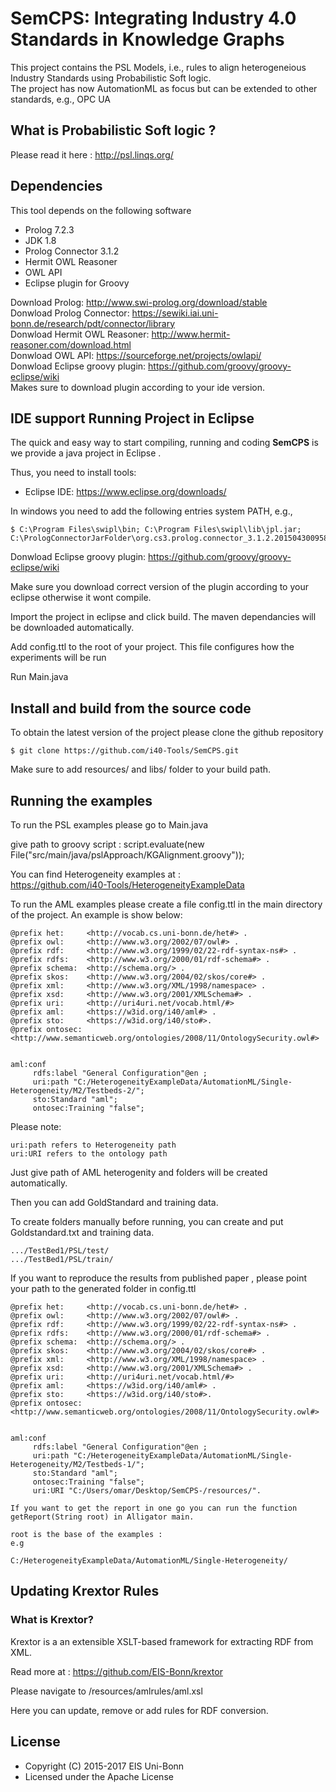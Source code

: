 # SemCPS: Integrating Industry 4.0 Standards in Knowledge Graphs

This project contains the PSL Models, i.e., rules to align heterogeneious Industry Standards using Probabilistic Soft logic.         
The project has now AutomationML as focus but can be extended to other standards, e.g., OPC UA

## What is Probabilistic Soft logic ?                      
Please read it here : http://psl.linqs.org/                     

## Dependencies
This tool depends on the following software

* Prolog 7.2.3
* JDK 1.8
* Prolog Connector 3.1.2
* Hermit OWL Reasoner 
* OWL API
* Eclipse plugin for Groovy

Download Prolog: http://www.swi-prolog.org/download/stable                                  
Donwload Prolog Connector: https://sewiki.iai.uni-bonn.de/research/pdt/connector/library                 
Donwload Hermit OWL Reasoner: http://www.hermit-reasoner.com/download.html                    
Donwload OWL API: https://sourceforge.net/projects/owlapi/                                                     
Donwload Eclipse groovy plugin: https://github.com/groovy/groovy-eclipse/wiki           
Makes sure to download plugin according to your ide version.

## IDE support Running Project in Eclipse
The quick and easy way to start compiling, running and coding **SemCPS** is we provide a java project in Eclipse .

Thus, you need to install tools:
* Eclipse IDE: https://www.eclipse.org/downloads/

In windows you need to add the following entries system PATH, e.g.,

    $ C:\Program Files\swipl\bin; C:\Program Files\swipl\lib\jpl.jar; C:\PrologConnectorJarFolder\org.cs3.prolog.connector_3.1.2.201504300958.jar;

Donwload Eclipse groovy plugin: https://github.com/groovy/groovy-eclipse/wiki                                   

Make sure you download correct version of the plugin according to your eclipse otherwise it wont compile.                        

Import the project in eclipse and click build. The maven dependancies will be downloaded automatically.                      

Add config.ttl to the root of your project. This file configures how the experiments will be run                

Run Main.java                   

## Install and build from the source code  
To obtain the latest version of the project please clone the github repository

    $ git clone https://github.com/i40-Tools/SemCPS.git

Make sure to add resources/ and libs/ folder to your build path.

## Running the examples
To run the PSL examples please go to Main.java

give path to groovy script : 
		script.evaluate(new File("src/main/java/pslApproach/KGAlignment.groovy"));


You can find Heterogeneity examples at :                         
https://github.com/i40-Tools/HeterogeneityExampleData                                

To run the AML examples please create a file config.ttl in the main directory of the project. An example is show below:
```@prefix aml:     <http://vocab.cs.uni-bonn.de/aml#> .
@prefix het:     <http://vocab.cs.uni-bonn.de/het#> .
@prefix owl:     <http://www.w3.org/2002/07/owl#> .
@prefix rdf:     <http://www.w3.org/1999/02/22-rdf-syntax-ns#> .
@prefix rdfs:    <http://www.w3.org/2000/01/rdf-schema#> .
@prefix schema:  <http://schema.org/> .
@prefix skos:    <http://www.w3.org/2004/02/skos/core#> .
@prefix xml:     <http://www.w3.org/XML/1998/namespace> .
@prefix xsd:     <http://www.w3.org/2001/XMLSchema#> .
@prefix uri:     <http://uri4uri.net/vocab.html/#>
@prefix aml:     <https://w3id.org/i40/aml#> .
@prefix sto:     <https://w3id.org/i40/sto#>.
@prefix ontosec: <http://www.semanticweb.org/ontologies/2008/11/OntologySecurity.owl#>


aml:conf 
     rdfs:label "General Configuration"@en ;
     uri:path "C:/HeterogeneityExampleData/AutomationML/Single-Heterogeneity/M2/Testbeds-2/";
     sto:Standard "aml";
     ontosec:Training "false";     
```
Please note:  
```
uri:path refers to Heterogeneity path                    
uri:URI refers to the ontology path                      
```

Just give path of AML heterogenity and folders will be created automatically.                  

Then you can add GoldStandard and training data.                           

To create folders manually before running, you can create and put Goldstandard.txt and training data.           
```
.../TestBed1/PSL/test/              
.../TestBed1/PSL/train/                          
```
If you want to reproduce the results from published paper , please point your path to the generated folder in config.ttl

```@prefix aml:     <http://vocab.cs.uni-bonn.de/aml#> .
@prefix het:     <http://vocab.cs.uni-bonn.de/het#> .
@prefix owl:     <http://www.w3.org/2002/07/owl#> .
@prefix rdf:     <http://www.w3.org/1999/02/22-rdf-syntax-ns#> .
@prefix rdfs:    <http://www.w3.org/2000/01/rdf-schema#> .
@prefix schema:  <http://schema.org/> .
@prefix skos:    <http://www.w3.org/2004/02/skos/core#> .
@prefix xml:     <http://www.w3.org/XML/1998/namespace> .
@prefix xsd:     <http://www.w3.org/2001/XMLSchema#> .
@prefix uri:     <http://uri4uri.net/vocab.html/#>
@prefix aml:     <https://w3id.org/i40/aml#> .
@prefix sto:     <https://w3id.org/i40/sto#>.
@prefix ontosec: <http://www.semanticweb.org/ontologies/2008/11/OntologySecurity.owl#>


aml:conf 
     rdfs:label "General Configuration"@en ;
     uri:path "C:/HeterogeneityExampleData/AutomationML/Single-Heterogeneity/M2/Testbeds-1/";
     sto:Standard "aml";
     ontosec:Training "false";
     uri:URI "C:/Users/omar/Desktop/SemCPS-/resources/".     
```


```
If you want to get the report in one go you can run the function getReport(String root) in Alligator main.

root is the base of the examples :
e.g 

C:/HeterogeneityExampleData/AutomationML/Single-Heterogeneity/
```


## Updating Krextor Rules 
### What is Krextor?

Krextor is a an extensible XSLT-based framework for extracting RDF from XML.                 

Read more at : https://github.com/EIS-Bonn/krextor

Please navigate to /resources/amlrules/aml.xsl

Here you can update, remove or add rules for RDF conversion.


## License

* Copyright (C) 2015-2017 EIS Uni-Bonn
* Licensed under the Apache License
